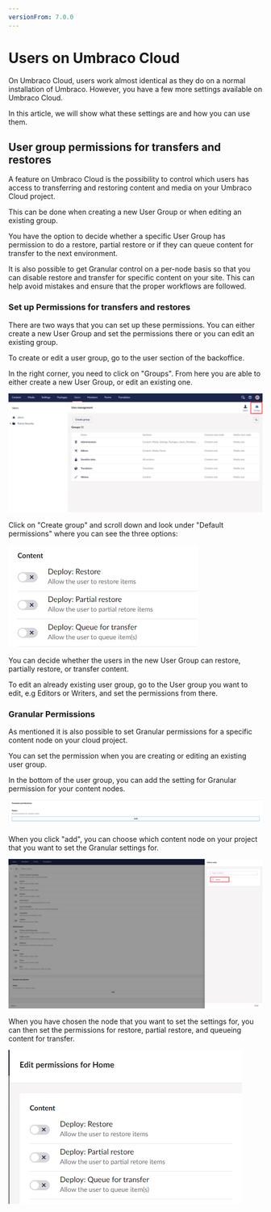 ```yaml
---
versionFrom: 7.0.0
---
```


# Users on Umbraco Cloud

On Umbraco Cloud, users work almost identical as they do on a normal installation of Umbraco. However, you have a few more settings available on Umbraco Cloud.

In this article, we will show what these settings are and how you can use them.

## User group permissions for transfers and restores

A feature on Umbraco Cloud is the possibility to control which users has access to transferring and restoring content and media on your Umbraco Cloud project.

This can be done when creating a new User Group or when editing an existing group.

You have the option to decide whether a specific User Group has permission to do a restore, partial restore or if they can queue content for transfer to the next environment.

It is also possible to get Granular control on a per-node basis so that you can disable restore and transfer for specific content on your site. This can help avoid mistakes and ensure that the proper workflows are followed.

### Set up Permissions for transfers and restores

There are two ways that you can set up these permissions.
You can either create a new User Group and set the permissions there or you can edit an existing group.

To create or edit a user group, go to the user section of the backoffice.

In the right corner, you need to click on "Groups".
From here you are able to either create a new User Group, or edit an existing one.

![User Groups](images/Users.png)

Click on "Create group" and scroll down and look under "Default permissions" where you can see the three options:

![User Groups](images/default_permisions.png)

You can decide whether the users in the new User Group can restore, partially restore, or transfer content.

To edit an already existing user group, go to the User group you want to edit, e.g Editors or Writers, and set the permissions from there.

### Granular Permissions

As mentioned it is also possible to set Granular permissions for a specific content node on your cloud project.

You can set the permission when you are creating or editing an existing user group.

In the bottom of the user group, you can add the setting for Granular permission for your content nodes.

![Granular permission](images/Granular.png)

When you click "add", you can choose which content node on your project that you want to set the Granular settings for.

![Granular content node](images/Granular_node.png)

When you have chosen the node that you want to set the settings for, you can then set the permissions for restore, partial restore, and queueing content for transfer.

![Granular permission](images/Granular_permission.png)
